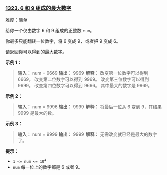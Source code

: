### [1323\. 6 和 9 组成的最大数字](https://leetcode.cn/problems/maximum-69-number/)

难度：简单

给你一个仅由数字 $6$ 和 $9$ 组成的正整数 `num`。

你最多只能翻转一位数字，将 $6$ 变成 $9$，或者把 $9$ 变成 $6$。

请返回你可以得到的最大数字。

**示例 1：**

> **输入：** num = 9669
> **输出：** 9969
> **解释：**
> 改变第一位数字可以得到 $6669$。
> 改变第二位数字可以得到 $9969$。
> 改变第三位数字可以得到 $9699$。
> 改变第四位数字可以得到 $9666$。
> 其中最大的数字是 $9969$。

**示例 2：**

> **输入：** num = 9996
> **输出：** 9999
> **解释：** 将最后一位从 $6$ 变到 $9$，其结果 $9999$ 是最大的数。

**示例 3：**

> **输入：** num = 9999
> **输出：** 9999
> **解释：** 无需改变就已经是最大的数字了。

**提示：**

- <code>1 <= num <= 10<sup>4</sup></code>
- `num` 每一位上的数字都是 $6$ 或者 $9$。
